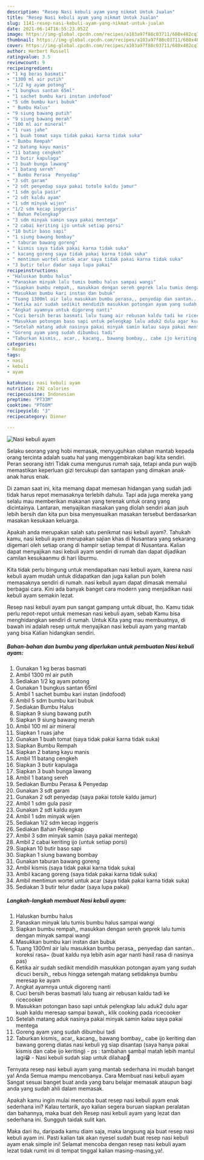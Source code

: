 ```yaml
---
description: "Resep Nasi kebuli ayam yang nikmat Untuk Jualan"
title: "Resep Nasi kebuli ayam yang nikmat Untuk Jualan"
slug: 1141-resep-nasi-kebuli-ayam-yang-nikmat-untuk-jualan
date: 2021-06-14T16:55:23.052Z
image: https://img-global.cpcdn.com/recipes/a103a97f88c03711/680x482cq70/nasi-kebuli-ayam-foto-resep-utama.jpg
thumbnail: https://img-global.cpcdn.com/recipes/a103a97f88c03711/680x482cq70/nasi-kebuli-ayam-foto-resep-utama.jpg
cover: https://img-global.cpcdn.com/recipes/a103a97f88c03711/680x482cq70/nasi-kebuli-ayam-foto-resep-utama.jpg
author: Herbert Russell
ratingvalue: 3.5
reviewcount: 9
recipeingredient:
- "1 kg beras basmati"
- "1300 ml air putih"
- "1/2 kg ayam potong"
- "1 bungkus santan 65ml"
- "1 sachet bumbu kari instan indofood"
- "5 sdm bumbu kari bubuk"
- " Bumbu Halus"
- "9 siung bawang putih"
- "9 siung bawang merah"
- "100 ml air mineral"
- "1 ruas jahe"
- "1 buah tomat saya tidak pakai karna tidak suka"
- " Bumbu Rempah"
- "2 batang kayu manis"
- "11 batang cengkeh"
- "3 butir kapulaga"
- "3 buah bunga lawang"
- "1 batang sereh"
- " Bumbu Perasa  Penyedap"
- "3 sdt garam"
- "2 sdt penyedap saya pakai totole kaldu jamur"
- "1 sdm gula pasir"
- "2 sdt kaldu ayam"
- "1 sdm minyak wijen"
- "1/2 sdm kecap inggeris"
- " Bahan Pelengkap"
- "3 sdm minyak samin saya pakai mentega"
- "2 cabai keriting ijo untuk setiap porsi"
- "10 butir baso sapi"
- "1 siung bawang bombay"
- " taburan bawang goreng"
- " kismis saya tidak pakai karna tidak suka"
- " kacang goreng saya tidak pakai karna tidak suka"
- " mentimun wortel untuk acar saya tidak pakai karna tidak suka"
- "3 butir telur dadar saya lupa pakai"
recipeinstructions:
- "Haluskan bumbu halus"
- "Panaskan minyak lalu tumis bumbu halus sampai wangi"
- "Siapkan bumbu rempah,, masukkan dengan sereh geprek lalu tumis dengan minyak sampai wangi"
- "Masukkan bumbu kari instan dan bubuk"
- "Tuang 1300ml air lalu masukkan bumbu perasa,, penyedap dan santan.. koreksi rasa~ (buat kaldu nya lebih asin agar nanti hasil rasa di nasinya pas)"
- "Ketika air sudah sedikit mendidih masukkan potongan ayam yang sudah dicuci bersih,, rebus hingga setengah matang setidaknya bumbu meresap ke ayam"
- "Angkat ayamnya untuk digoreng nanti"
- "Cuci bersih beras basmati lalu tuang air rebusan kaldu tadi ke ricecooker"
- "Masukkan potongan baso sapi untuk pelengkap lalu aduk2 dulu agar kuah kaldu meresap sampai bawah,, klik cooking pada ricecooker"
- "Setelah matang aduk nasinya pakai minyak samin kalau saya pakai mentega"
- "Goreng ayam yang sudah dibumbui tadi"
- "Taburkan kismis,, acar,, kacang,, bawang bombay,, cabe ijo keriting dan bawang goreng diatas nasi kebuli yg siap disantap (saya hanya pakai kismis dan cabe ijo keriting) ps : tambahan sambal matah lebih mantul lagi😁 Nasi kebuli sudah siap untuk dilahap🤤"
categories:
- Resep
tags:
- nasi
- kebuli
- ayam

katakunci: nasi kebuli ayam 
nutrition: 292 calories
recipecuisine: Indonesian
preptime: "PT33M"
cooktime: "PT60M"
recipeyield: "3"
recipecategory: Dinner

---
```



![Nasi kebuli ayam](https://img-global.cpcdn.com/recipes/a103a97f88c03711/680x482cq70/nasi-kebuli-ayam-foto-resep-utama.jpg)

Selaku seorang yang hobi memasak, menyuguhkan olahan mantab kepada orang tercinta adalah suatu hal yang menggembirakan bagi kita sendiri. Peran seorang istri Tidak cuma mengurus rumah saja, tetapi anda pun wajib memastikan keperluan gizi tercukupi dan santapan yang dimakan anak-anak harus enak.

Di zaman  saat ini, kita memang dapat memesan hidangan yang sudah jadi tidak harus repot memasaknya terlebih dahulu. Tapi ada juga mereka yang selalu mau memberikan makanan yang terenak untuk orang yang dicintainya. Lantaran, menyajikan masakan yang diolah sendiri akan jauh lebih bersih dan kita pun bisa menyesuaikan masakan tersebut berdasarkan masakan kesukaan keluarga. 



Apakah anda merupakan salah satu penikmat nasi kebuli ayam?. Tahukah kamu, nasi kebuli ayam merupakan sajian khas di Nusantara yang sekarang digemari oleh setiap orang di hampir setiap tempat di Nusantara. Kalian dapat menyajikan nasi kebuli ayam sendiri di rumah dan dapat dijadikan camilan kesukaanmu di hari liburmu.

Kita tidak perlu bingung untuk mendapatkan nasi kebuli ayam, karena nasi kebuli ayam mudah untuk didapatkan dan juga kalian pun boleh memasaknya sendiri di rumah. nasi kebuli ayam dapat dimasak memalui berbagai cara. Kini ada banyak banget cara modern yang menjadikan nasi kebuli ayam semakin lezat.

Resep nasi kebuli ayam pun sangat gampang untuk dibuat, lho. Kamu tidak perlu repot-repot untuk memesan nasi kebuli ayam, sebab Kamu bisa menghidangkan sendiri di rumah. Untuk Kita yang mau membuatnya, di bawah ini adalah resep untuk menyajikan nasi kebuli ayam yang mantab yang bisa Kalian hidangkan sendiri.

<!--inarticleads1-->

##### Bahan-bahan dan bumbu yang diperlukan untuk pembuatan Nasi kebuli ayam:

1. Gunakan 1 kg beras basmati
1. Ambil 1300 ml air putih
1. Sediakan 1/2 kg ayam potong
1. Gunakan 1 bungkus santan 65ml
1. Ambil 1 sachet bumbu kari instan (indofood)
1. Ambil 5 sdm bumbu kari bubuk
1. Sediakan  Bumbu Halus
1. Siapkan 9 siung bawang putih
1. Siapkan 9 siung bawang merah
1. Ambil 100 ml air mineral
1. Siapkan 1 ruas jahe
1. Gunakan 1 buah tomat (saya tidak pakai karna tidak suka)
1. Siapkan  Bumbu Rempah
1. Siapkan 2 batang kayu manis
1. Ambil 11 batang cengkeh
1. Siapkan 3 butir kapulaga
1. Siapkan 3 buah bunga lawang
1. Ambil 1 batang sereh
1. Sediakan  Bumbu Perasa &amp; Penyedap
1. Gunakan 3 sdt garam
1. Gunakan 2 sdt penyedap (saya pakai totole kaldu jamur)
1. Ambil 1 sdm gula pasir
1. Gunakan 2 sdt kaldu ayam
1. Ambil 1 sdm minyak wijen
1. Sediakan 1/2 sdm kecap inggeris
1. Sediakan  Bahan Pelengkap
1. Ambil 3 sdm minyak samin (saya pakai mentega)
1. Ambil 2 cabai keriting ijo (untuk setiap porsi)
1. Siapkan 10 butir baso sapi
1. Siapkan 1 siung bawang bombay
1. Gunakan  taburan bawang goreng
1. Ambil  kismis (saya tidak pakai karna tidak suka)
1. Ambil  kacang goreng (saya tidak pakai karna tidak suka)
1. Ambil  mentimun wortel untuk acar (saya tidak pakai karna tidak suka)
1. Sediakan 3 butir telur dadar (saya lupa pakai)




<!--inarticleads2-->

##### Langkah-langkah membuat Nasi kebuli ayam:

1. Haluskan bumbu halus
1. Panaskan minyak lalu tumis bumbu halus sampai wangi
1. Siapkan bumbu rempah,, masukkan dengan sereh geprek lalu tumis dengan minyak sampai wangi
1. Masukkan bumbu kari instan dan bubuk
1. Tuang 1300ml air lalu masukkan bumbu perasa,, penyedap dan santan.. koreksi rasa~ (buat kaldu nya lebih asin agar nanti hasil rasa di nasinya pas)
1. Ketika air sudah sedikit mendidih masukkan potongan ayam yang sudah dicuci bersih,, rebus hingga setengah matang setidaknya bumbu meresap ke ayam
1. Angkat ayamnya untuk digoreng nanti
1. Cuci bersih beras basmati lalu tuang air rebusan kaldu tadi ke ricecooker
1. Masukkan potongan baso sapi untuk pelengkap lalu aduk2 dulu agar kuah kaldu meresap sampai bawah,, klik cooking pada ricecooker
1. Setelah matang aduk nasinya pakai minyak samin kalau saya pakai mentega
1. Goreng ayam yang sudah dibumbui tadi
1. Taburkan kismis,, acar,, kacang,, bawang bombay,, cabe ijo keriting dan bawang goreng diatas nasi kebuli yg siap disantap (saya hanya pakai kismis dan cabe ijo keriting) - ps : tambahan sambal matah lebih mantul lagi😁 - Nasi kebuli sudah siap untuk dilahap🤤




Ternyata resep nasi kebuli ayam yang mantab sederhana ini mudah banget ya! Anda Semua mampu mencobanya. Cara Membuat nasi kebuli ayam Sangat sesuai banget buat anda yang baru belajar memasak ataupun bagi anda yang sudah ahli dalam memasak.

Apakah kamu ingin mulai mencoba buat resep nasi kebuli ayam enak sederhana ini? Kalau tertarik, ayo kalian segera buruan siapkan peralatan dan bahannya, maka buat deh Resep nasi kebuli ayam yang lezat dan sederhana ini. Sungguh taidak sulit kan. 

Maka dari itu, daripada kamu diam saja, maka langsung aja buat resep nasi kebuli ayam ini. Pasti kalian tak akan nyesel sudah buat resep nasi kebuli ayam enak simple ini! Selamat mencoba dengan resep nasi kebuli ayam lezat tidak rumit ini di tempat tinggal kalian masing-masing,ya!.


